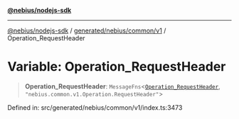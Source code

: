 [**@nebius/nodejs-sdk**](../../../../../README.md)

***

[@nebius/nodejs-sdk](../../../../../README.md) / [generated/nebius/common/v1](../README.md) / Operation\_RequestHeader

# Variable: Operation\_RequestHeader

> **Operation\_RequestHeader**: `MessageFns`\<[`Operation_RequestHeader`](../interfaces/Operation_RequestHeader.md), `"nebius.common.v1.Operation.RequestHeader"`\>

Defined in: src/generated/nebius/common/v1/index.ts:3473
